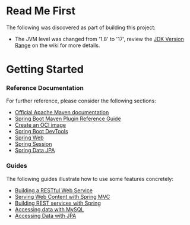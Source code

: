 # Read Me First
The following was discovered as part of building this project:

* The JVM level was changed from '1.8' to '17', review the [JDK Version Range](https://github.com/spring-projects/spring-framework/wiki/Spring-Framework-Versions#jdk-version-range) on the wiki for more details.

# Getting Started

### Reference Documentation
For further reference, please consider the following sections:

* [Official Apache Maven documentation](https://maven.apache.org/guides/index.html)
* [Spring Boot Maven Plugin Reference Guide](https://docs.spring.io/spring-boot/docs/3.0.8-SNAPSHOT/maven-plugin/reference/html/)
* [Create an OCI image](https://docs.spring.io/spring-boot/docs/3.0.8-SNAPSHOT/maven-plugin/reference/html/#build-image)
* [Spring Boot DevTools](https://docs.spring.io/spring-boot/docs/3.0.8-SNAPSHOT/reference/htmlsingle/#using.devtools)
* [Spring Web](https://docs.spring.io/spring-boot/docs/3.0.8-SNAPSHOT/reference/htmlsingle/#web)
* [Spring Session](https://docs.spring.io/spring-session/reference/)
* [Spring Data JPA](https://docs.spring.io/spring-boot/docs/3.0.8-SNAPSHOT/reference/htmlsingle/#data.sql.jpa-and-spring-data)

### Guides
The following guides illustrate how to use some features concretely:

* [Building a RESTful Web Service](https://spring.io/guides/gs/rest-service/)
* [Serving Web Content with Spring MVC](https://spring.io/guides/gs/serving-web-content/)
* [Building REST services with Spring](https://spring.io/guides/tutorials/rest/)
* [Accessing data with MySQL](https://spring.io/guides/gs/accessing-data-mysql/)
* [Accessing Data with JPA](https://spring.io/guides/gs/accessing-data-jpa/)

